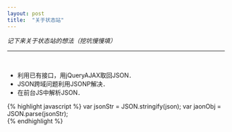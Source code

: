 ```yaml
---
layout: post
title:  "关于状态站"
---
```


*记下来关于状态站的想法（挖坑慢慢填）*

---

<br />

* 利用已有接口，用jQueryAJAX取回JSON．
* JSON跨域问题利用JSONP解决．
* 在前台JS中解析JSON．

{% highlight javascript %}
var jsonStr = JSON.stringify(json); 
var jaonObj = JSON.parse(jsonStr);  
{% endhighlight %}